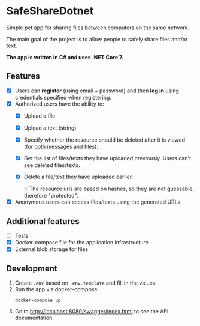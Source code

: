 # SafeShareDotnet

Simple pet app for sharing files between computers on the same network.

The main goal of the project is to allow people to safely share files and/or text.

**The app is written in C# and uses .NET Core 7.**

## Features

- [x]  Users can **register** (using email + password) and then **log in** using credentials specified when registering.
- [x]  Authorized users have the ability to:
    - [x]  Upload a file
    - [x]  Upload a text (string)
    - [x]  Specify whether the resource should be deleted after it is viewed (for both messages and files).
    - [x]  Get the list of files/texts they have uploaded previously. Users can't see deleted files/texts.
    - [x]  Delete a file/text they have uploaded earlier.

        <aside>
        💡 The resource urls are based on hashes, so they are not guessable, therefore "protected".
        </aside>
- [x]  Anonymous users can access files/texts using the generated URLs.

## Additional features

- [ ]  Tests
- [x]  Docker-compose file for the application infrastructure
- [x]  External blob storage for files

## Development

1. Create `.env` based on `.env.template` and fill in the values.
2. Run the app via docker-compose:
    ```shell
    docker-compose up
    ```
3. Go to <http://localhost:8080/swagger/index.html> to see the API documentation.